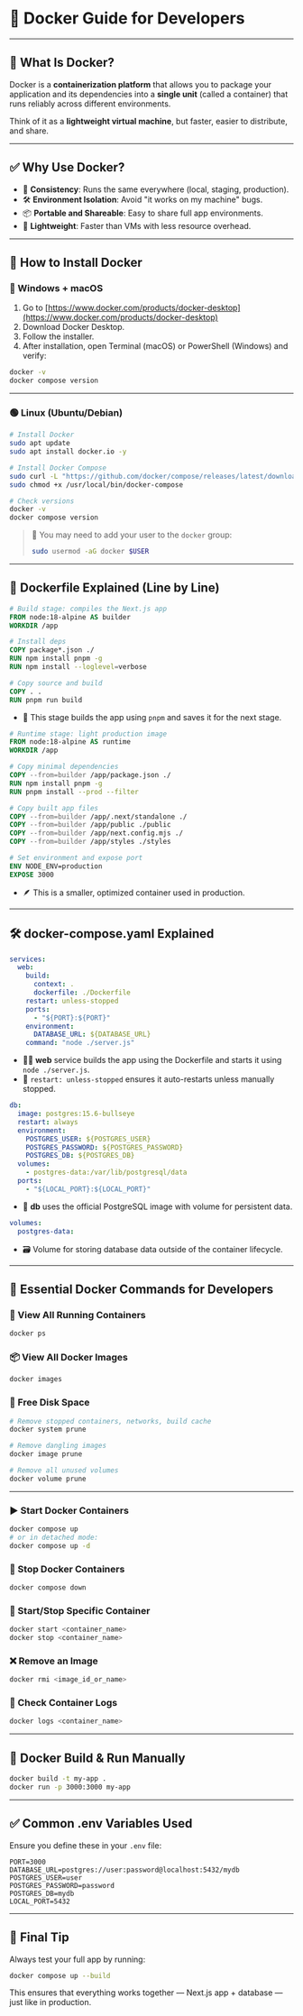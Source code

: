 # 🐳 Docker Guide for Developers

---

## 📌 What Is Docker?

Docker is a **containerization platform** that allows you to package your application and its dependencies into a **single unit** (called a container) that runs reliably across different environments.

Think of it as a **lightweight virtual machine**, but faster, easier to distribute, and share.

---

## ✅ Why Use Docker?

- 🚀 **Consistency**: Runs the same everywhere (local, staging, production).
- 🛠️ **Environment Isolation**: Avoid "it works on my machine" bugs.
- 📦 **Portable and Shareable**: Easy to share full app environments.
- 🐳 **Lightweight**: Faster than VMs with less resource overhead.

---

## 💾 How to Install Docker

### 🔵 Windows + macOS

1. Go to [https://www.docker.com/products/docker-desktop](https://www.docker.com/products/docker-desktop)
2. Download Docker Desktop.
3. Follow the installer.
4. After installation, open Terminal (macOS) or PowerShell (Windows) and verify:

```bash
docker -v
docker compose version
```

---

### 🟢 Linux (Ubuntu/Debian)

```bash
# Install Docker
sudo apt update
sudo apt install docker.io -y

# Install Docker Compose
sudo curl -L "https://github.com/docker/compose/releases/latest/download/docker-compose-$(uname -s)-$(uname -m)" -o /usr/local/bin/docker-compose
sudo chmod +x /usr/local/bin/docker-compose

# Check versions
docker -v
docker compose version
```

> 🧠 You may need to add your user to the `docker` group:
>
> ```bash
> sudo usermod -aG docker $USER
> ```

---

## 📄 Dockerfile Explained (Line by Line)

```dockerfile
# Build stage: compiles the Next.js app
FROM node:18-alpine AS builder
WORKDIR /app

# Install deps
COPY package*.json ./
RUN npm install pnpm -g
RUN npm install --loglevel=verbose

# Copy source and build
COPY . .
RUN pnpm run build
```

- 🧱 This stage builds the app using `pnpm` and saves it for the next stage.

```dockerfile
# Runtime stage: light production image
FROM node:18-alpine AS runtime
WORKDIR /app

# Copy minimal dependencies
COPY --from=builder /app/package.json ./
RUN npm install pnpm -g
RUN pnpm install --prod --filter

# Copy built app files
COPY --from=builder /app/.next/standalone ./
COPY --from=builder /app/public ./public
COPY --from=builder /app/next.config.mjs ./
COPY --from=builder /app/styles ./styles

# Set environment and expose port
ENV NODE_ENV=production
EXPOSE 3000
```

- 🪶 This is a smaller, optimized container used in production.

---

## 🛠️ docker-compose.yaml Explained

```yaml
services:
  web:
    build:
      context: .
      dockerfile: ./Dockerfile
    restart: unless-stopped
    ports:
      - "${PORT}:${PORT}"
    environment:
      DATABASE_URL: ${DATABASE_URL}
    command: "node ./server.js"
```

- 🧑‍💻 **web** service builds the app using the Dockerfile and starts it using `node ./server.js`.
- 🛑 `restart: unless-stopped` ensures it auto-restarts unless manually stopped.

```yaml
db:
  image: postgres:15.6-bullseye
  restart: always
  environment:
    POSTGRES_USER: ${POSTGRES_USER}
    POSTGRES_PASSWORD: ${POSTGRES_PASSWORD}
    POSTGRES_DB: ${POSTGRES_DB}
  volumes:
    - postgres-data:/var/lib/postgresql/data
  ports:
    - "${LOCAL_PORT}:${LOCAL_PORT}"
```

- 🐘 **db** uses the official PostgreSQL image with volume for persistent data.

```yaml
volumes:
  postgres-data:
```

- 🗃️ Volume for storing database data outside of the container lifecycle.

---

## 🔧 Essential Docker Commands for Developers

### 🧾 View All Running Containers

```bash
docker ps
```

### 📦 View All Docker Images

```bash
docker images
```

### 🧹 Free Disk Space

```bash
# Remove stopped containers, networks, build cache
docker system prune

# Remove dangling images
docker image prune

# Remove all unused volumes
docker volume prune
```

---

### ▶️ Start Docker Containers

```bash
docker compose up
# or in detached mode:
docker compose up -d
```

### 🛑 Stop Docker Containers

```bash
docker compose down
```

### 📌 Start/Stop Specific Container

```bash
docker start <container_name>
docker stop <container_name>
```

### ❌ Remove an Image

```bash
docker rmi <image_id_or_name>
```

### 🐛 Check Container Logs

```bash
docker logs <container_name>
```

---

## 🧪 Docker Build & Run Manually

```bash
docker build -t my-app .
docker run -p 3000:3000 my-app
```

---

## ✅ Common .env Variables Used

Ensure you define these in your `.env` file:

```dotenv
PORT=3000
DATABASE_URL=postgres://user:password@localhost:5432/mydb
POSTGRES_USER=user
POSTGRES_PASSWORD=password
POSTGRES_DB=mydb
LOCAL_PORT=5432
```

---

## 📌 Final Tip

Always test your full app by running:

```bash
docker compose up --build
```

This ensures that everything works together — Next.js app + database — just like in production.
